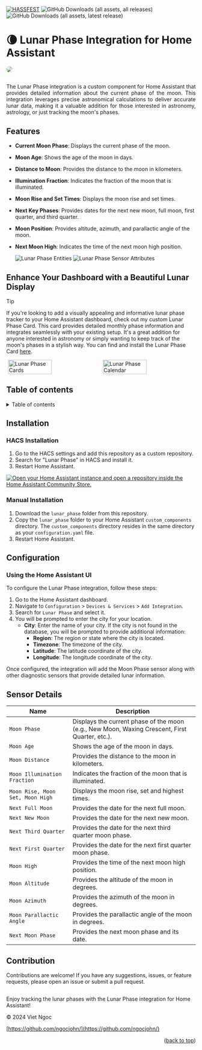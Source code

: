 <a name="readme-top"></a>

[![HASSFEST](https://github.com/ngocjohn/lunar-phase/actions/workflows/hassfest.yaml/badge.svg)](https://github.com/ngocjohn/lunar-phase/actions/workflows/hassfest.yaml) ![GitHub Downloads (all assets, all releases)](https://img.shields.io/github/downloads/ngocjohn/lunar-phase/total?style=flat&logo=homeassistantcommunitystore&logoSize=auto&label=Downloads&color=%2318BCF2) ![GitHub Downloads (all assets, latest release)](https://img.shields.io/github/downloads/ngocjohn/lunar-phase/latest/total?style=flat&logo=homeassistantcommunitystore&logoSize=auto)

# 🌘 Lunar Phase Integration for Home Assistant

<img src="https://raw.githubusercontent.com/ngocjohn/lunar-phase/main/assets/lunar-header.gif" style="border-radius: 8px" />

##

<p style="text-align: justify;">The Lunar Phase integration is a custom component for Home Assistant that provides detailed information about the current phase of the moon. This integration leverages precise astronomical calculations to deliver accurate lunar data, making it a valuable addition for those interested in astronomy, astrology, or just tracking the moon's phases.</p>

## Features

- **Current Moon Phase**: Displays the current phase of the moon.
- **Moon Age**: Shows the age of the moon in days.
- **Distance to Moon**: Provides the distance to the moon in kilometers.
- **Illumination Fraction**: Indicates the fraction of the moon that is illuminated.
- **Moon Rise and Set Times**: Displays the moon rise and set times.
- **Next Key Phases**: Provides dates for the next new moon, full moon, first quarter, and third quarter.
- **Moon Position**: Provides altitude, azimuth, and parallactic angle of the moon.
- **Next Moon High**: Indicates the time of the next moon high position.

  <img src="https://raw.githubusercontent.com/ngocjohn/lunar-phase/main/assets/lunar-entities.png" alt="Lunar Phase Entities">
  <img src="https://raw.githubusercontent.com/ngocjohn/lunar-phase/main/assets/lunar-phase.png" alt="Lunar Phase Sensor Attributes">

## Enhance Your Dashboard with a Beautiful Lunar Display

> [!TIP]
> If you're looking to add a visually appealing and informative lunar phase tracker to your Home Assistant dashboard, check out my custom Lunar Phase Card. This card provides detailed monthly phase information and integrates seamlessly with your existing setup. It's a great addition for anyone interested in astronomy or simply wanting to keep track of the moon's phases in a stylish way. You can find and install the Lunar Phase Card [here](https://github.com/ngocjohn/lunar-phase-card/).

<div style="display: flex; justify-content: space-around;">
  <img src="https://raw.githubusercontent.com/ngocjohn/lunar-phase/main/assets/lunar-default.png" alt="Lunar Phase Cards" width="48%" height="100%">
  <img src="https://raw.githubusercontent.com/ngocjohn/lunar-phase/main/assets/lunar-compact.png" alt="Lunar Phase Calendar" width="48%" height="100%">
</div>

## Table of contents

<details>
    <summary>Table of contents</summary>

- [Overview](#overview)
- [Features](#features)
- [Installation](#installation)
  - [HACS Installation](#hacs-installation)
  - [Manual Installation](#manual-installation)
- [Configuration](#configuration)
  - [Using the Home Assistant UI](#using-the-home-assistant-ui)
- [Sensor Details](#sensor-details)
- [Contribution](#contribution)

</details>

## Installation

### HACS Installation

1. Go to the HACS settings and add this repository as a custom repository.
2. Search for "Lunar Phase" in HACS and install it.
3. Restart Home Assistant.

[![Open your Home Assistant instance and open a repository inside the Home Assistant Community Store.](https://my.home-assistant.io/badges/hacs_repository.svg)](https://my.home-assistant.io/redirect/hacs_repository/?owner=ngocjohn&repository=lunar-phase&category=Integration)

### Manual Installation

1. Download the `lunar_phase` folder from this repository.
2. Copy the `lunar_phase` folder to your Home Assistant `custom_components` directory. The `custom_components` directory resides in the same directory as your `configuration.yaml` file.
3. Restart Home Assistant.

## Configuration

### Using the Home Assistant UI

To configure the Lunar Phase integration, follow these steps:

1. Go to the Home Assistant dashboard.
2. Navigate to `Configuration` > `Devices & Services` > `Add Integration`.
3. Search for `Lunar Phase` and select it.
4. You will be prompted to enter the city for your location.
   - **City**: Enter the name of your city. If the city is not found in the database, you will be prompted to provide additional information:
     - **Region**: The region or state where the city is located.
     - **Timezone**: The timezone of the city.
     - **Latitude**: The latitude coordinate of the city.
     - **Longitude**: The longitude coordinate of the city.

Once configured, the integration will add the Moon Phase sensor along with other diagnostic sensors that provide detailed lunar information.

## Sensor Details

| **Name**                         | **Description**                                                                                |
| -------------------------------- | ---------------------------------------------------------------------------------------------- |
| `Moon Phase`                     | Displays the current phase of the moon (e.g., New Moon, Waxing Crescent, First Quarter, etc.). |
| `Moon Age`                       | Shows the age of the moon in days.                                                             |
| `Moon Distance`                  | Provides the distance to the moon in kilometers.                                               |
| `Moon Illumination Fraction`     | Indicates the fraction of the moon that is illuminated.                                        |
| `Moon Rise, Moon Set, Moon High` | Displays the moon rise, set and highest times.                                                 |
| `Next Full Moon`                 | Provides the date for the next full moon.                                                      |
| `Next New Moon`                  | Provides the date for the next new moon.                                                       |
| `Next Third Quarter`             | Provides the date for the next third quarter moon phase.                                       |
| `Next First Quarter`             | Provides the date for the next first quarter moon phase.                                       |
| `Moon High`                      | Provides the time of the next moon high position.                                              |
| `Moon Altitude`                  | Provides the altitude of the moon in degrees.                                                  |
| `Moon Azimuth`                   | Provides the azimuth of the moon in degrees.                                                   |
| `Moon Parallactic Angle`         | Provides the parallactic angle of the moon in degrees.                                         |
| `Next Moon Phase`                | Provides the next moon phase and its date.                                                     |

## Contribution

Contributions are welcome! If you have any suggestions, issues, or feature requests, please open an issue or submit a pull request.

##

Enjoy tracking the lunar phases with the Lunar Phase integration for Home Assistant!

&copy; 2024 Viet Ngoc

[https://github.com/ngocjohn/](https://github.com/ngocjohn/)

<p align="right">(<a href="#readme-top">back to top</a>)</p>
